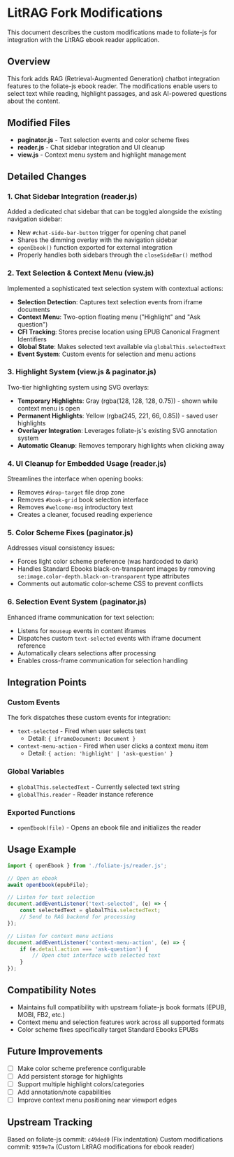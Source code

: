 # LitRAG Fork Modifications

This document describes the custom modifications made to foliate-js for integration with the LitRAG ebook reader application.

## Overview

This fork adds RAG (Retrieval-Augmented Generation) chatbot integration features to the foliate-js ebook reader. The modifications enable users to select text while reading, highlight passages, and ask AI-powered questions about the content.

## Modified Files

- **paginator.js** - Text selection events and color scheme fixes
- **reader.js** - Chat sidebar integration and UI cleanup
- **view.js** - Context menu system and highlight management

## Detailed Changes

### 1. Chat Sidebar Integration (reader.js)

Added a dedicated chat sidebar that can be toggled alongside the existing navigation sidebar:

- New `#chat-side-bar-button` trigger for opening chat panel
- Shares the dimming overlay with the navigation sidebar
- `openEbook()` function exported for external integration
- Properly handles both sidebars through the `closeSideBar()` method

### 2. Text Selection & Context Menu (view.js)

Implemented a sophisticated text selection system with contextual actions:

- **Selection Detection**: Captures text selection events from iframe documents
- **Context Menu**: Two-option floating menu ("Highlight" and "Ask question")
- **CFI Tracking**: Stores precise location using EPUB Canonical Fragment Identifiers
- **Global State**: Makes selected text available via `globalThis.selectedText`
- **Event System**: Custom events for selection and menu actions

### 3. Highlight System (view.js & paginator.js)

Two-tier highlighting system using SVG overlays:

- **Temporary Highlights**: Gray (rgba(128, 128, 128, 0.75)) - shown while context menu is open
- **Permanent Highlights**: Yellow (rgba(245, 221, 66, 0.85)) - saved user highlights
- **Overlayer Integration**: Leverages foliate-js's existing SVG annotation system
- **Automatic Cleanup**: Removes temporary highlights when clicking away

### 4. UI Cleanup for Embedded Usage (reader.js)

Streamlines the interface when opening books:

- Removes `#drop-target` file drop zone
- Removes `#book-grid` book selection interface
- Removes `#welcome-msg` introductory text
- Creates a cleaner, focused reading experience

### 5. Color Scheme Fixes (paginator.js)

Addresses visual consistency issues:

- Forces light color scheme preference (was hardcoded to dark)
- Handles Standard Ebooks black-on-transparent images by removing `se:image.color-depth.black-on-transparent` type attributes
- Comments out automatic color-scheme CSS to prevent conflicts

### 6. Selection Event System (paginator.js)

Enhanced iframe communication for text selection:

- Listens for `mouseup` events in content iframes
- Dispatches custom `text-selected` events with iframe document reference
- Automatically clears selections after processing
- Enables cross-frame communication for selection handling

## Integration Points

### Custom Events

The fork dispatches these custom events for integration:

- `text-selected` - Fired when user selects text
  - Detail: `{ iframeDocument: Document }`
- `context-menu-action` - Fired when user clicks a context menu item
  - Detail: `{ action: 'highlight' | 'ask-question' }`

### Global Variables

- `globalThis.selectedText` - Currently selected text string
- `globalThis.reader` - Reader instance reference

### Exported Functions

- `openEbook(file)` - Opens an ebook file and initializes the reader

## Usage Example

```javascript
import { openEbook } from './foliate-js/reader.js';

// Open an ebook
await openEbook(epubFile);

// Listen for text selection
document.addEventListener('text-selected', (e) => {
    const selectedText = globalThis.selectedText;
    // Send to RAG backend for processing
});

// Listen for context menu actions
document.addEventListener('context-menu-action', (e) => {
    if (e.detail.action === 'ask-question') {
        // Open chat interface with selected text
    }
});
```

## Compatibility Notes

- Maintains full compatibility with upstream foliate-js book formats (EPUB, MOBI, FB2, etc.)
- Context menu and selection features work across all supported formats
- Color scheme fixes specifically target Standard Ebooks EPUBs

## Future Improvements

- [ ] Make color scheme preference configurable
- [ ] Add persistent storage for highlights
- [ ] Support multiple highlight colors/categories
- [ ] Add annotation/note capabilities
- [ ] Improve context menu positioning near viewport edges

## Upstream Tracking

Based on foliate-js commit: `c49ded0` (Fix indentation)
Custom modifications commit: `9359e7a` (Custom LitRAG modifications for ebook reader)